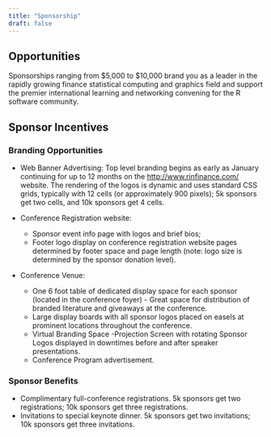 ```yaml
---
title: "Sponsorship"
draft: false
---
```


## Opportunities

Sponsorships ranging from $5,000 to $10,000 brand you as a leader in the
rapidly growing finance statistical computing and graphics field and support
the premier international learning and networking convening for the R software
community.

## Sponsor Incentives

### Branding Opportunities

* Web Banner Advertising: Top level branding begins as early as January
continuing for up to 12 months on the http://www.rinfinance.com/ website.
The rendering of the logos is dynamic and uses standard CSS grids, typically
with 12 cells (or approximately 900 pixels); 5k sponsors get two cells, and
10k sponsors get 4 cells.

* Conference Registration website:

    *  Sponsor event info page with logos and brief bios;
    * Footer logo display on conference registration website pages determined
    by footer space and page length (note: logo size is determined by the
    sponsor donation level).

* Conference Venue:
    * One 6 foot table of dedicated display space for each sponsor (located in
    the conference foyer) - Great space for distribution of branded literature
    and giveaways at the conference.
    * Large display boards with all sponsor logos placed on easels at prominent
    locations throughout the conference.
    * Virtual Branding Space -Projection Screen with rotating Sponsor Logos
    displayed in downtimes before and after speaker presentations.
    * Conference Program advertisement.

### Sponsor Benefits

* Complimentary full-conference registrations. 5k sponsors get two
registrations; 10k sponsors get three registrations.
* Invitations to special keynote dinner. 5k sponsors get two invitations;
10k sponsors get three invitations.
